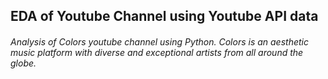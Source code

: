## EDA of Youtube Channel using Youtube API data

###### Analysis of Colors youtube channel using Python. *Colors is an aesthetic music platform with diverse and exceptional artists from all around the globe*.
